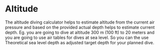 # Altitude

The altitude diving calculator helps to estimate altitude from the current air pressure and based on the provided actual depth helps to estimate current depth. Eg. you are going to dive at altitude 300 m (100 ft) to 20 meters and you are going to use air tables for dives at sea level. So you can the use Theoretical sea level depth as adjusted target depth for your planned dive.
